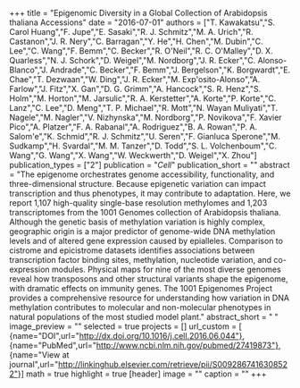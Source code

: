 +++
title = "Epigenomic Diversity in a Global Collection of Arabidopsis thaliana Accessions"
date = "2016-07-01"
authors = ["T. Kawakatsu","S. Carol Huang","F. Jupe","E. Sasaki","R. J. Schmitz","M. A. Urich","R. Castanon","J. R. Nery","C. Barragan","Y. He","H. Chen","M. Dubin","C. Lee","C. Wang","F. Bemm","C. Becker","R. O'Neil","R. C. O'Malley","D. X. Quarless","N. J. Schork","D. Weigel","M. Nordborg","J. R. Ecker","C. Alonso-Blanco","J. Andrade","C. Becker","F. Bemm","J. Bergelson","K. Borgwardt","E. Chae","T. Dezwaan","W. Ding","J. R. Ecker","M. Exp'osito-Alonso","A. Farlow","J. Fitz","X. Gan","D. G. Grimm","A. Hancock","S. R. Henz","S. Holm","M. Horton","M. Jarsulic","R. A. Kerstetter","A. Korte","P. Korte","C. Lanz","C. Lee","D. Meng","T. P. Michael","R. Mott","N. Wayan Muliyati","T. Nagele","M. Nagler","V. Nizhynska","M. Nordborg","P. Novikova","F. Xavier Pico","A. Platzer","F. A. Rabanal","A. Rodriguez","B. A. Rowan","P. A. Salom'e","K. Schmid","R. J. Schmitz","U. Seren","F. Gianluca Sperone","M. Sudkamp","H. Svardal","M. M. Tanzer","D. Todd","S. L. Volchenboum","C. Wang","G. Wang","X. Wang","W. Weckwerth","D. Weigel","X. Zhou"]
publication_types = ["2"]
publication = "_Cell_"
publication_short = ""
abstract = "The epigenome orchestrates genome accessibility, functionality, and three-dimensional structure. Because epigenetic variation can impact transcription and thus phenotypes, it may contribute to adaptation. Here, we report 1,107 high-quality single-base resolution methylomes and 1,203 transcriptomes from the 1001 Genomes collection of Arabidopsis thaliana. Although the genetic basis of methylation variation is highly complex, geographic origin is a major predictor of genome-wide DNA methylation levels and of altered gene expression caused by epialleles. Comparison to cistrome and epicistrome datasets identifies associations between transcription factor binding sites, methylation, nucleotide variation, and co-expression modules. Physical maps for nine of the most diverse genomes reveal how transposons and other structural variants shape the epigenome, with dramatic effects on immunity genes. The 1001 Epigenomes Project provides a comprehensive resource for understanding how variation in DNA methylation contributes to molecular and non-molecular phenotypes in natural populations of the most studied model plant."
abstract_short = " "
image_preview = ""
selected = true
projects = []
url_custom = [ {name="DOI",url="http://dx.doi.org/10.1016/j.cell.2016.06.044"}, {name="PubMed",url="http://www.ncbi.nlm.nih.gov/pubmed/27419873"}, {name="View at journal",url="http://linkinghub.elsevier.com/retrieve/pii/S0092867416308522"}]
math = true
highlight = true
[header]
image = ""
caption = ""
+++

